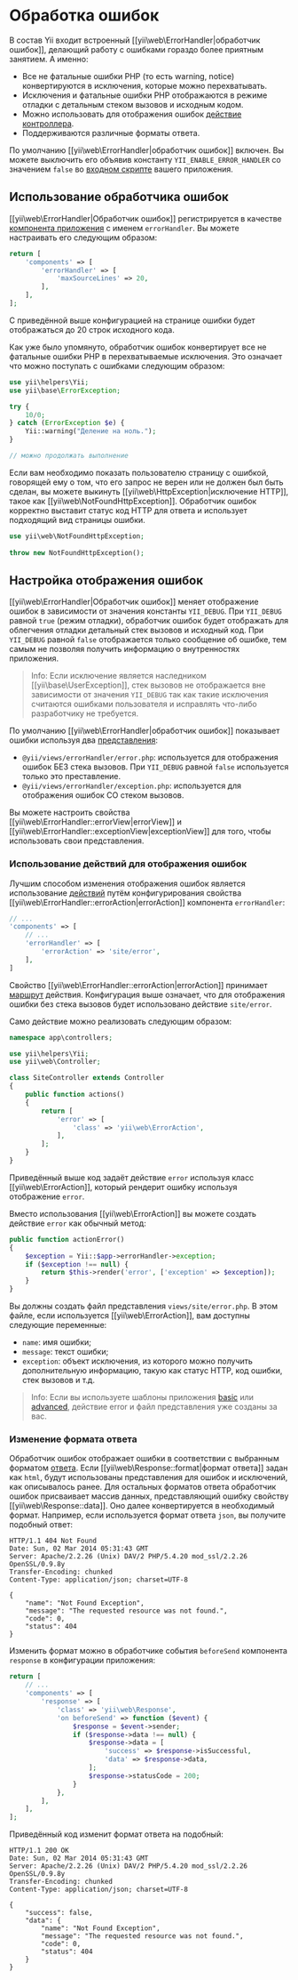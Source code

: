 Обработка ошибок
================

В состав Yii входит встроенный [[yii\web\ErrorHandler|обработчик ошибок]], делающий работу с ошибками гораздо более
приятным занятием. А именно:

* Все не фатальные ошибки PHP (то есть warning, notice) конвертируются в исключения, которые можно перехватывать.
* Исключения и фатальные ошибки PHP отображаются в режиме отладки с детальным стеком вызовов и исходным кодом.
* Можно использовать для отображения ошибок [действие контроллера](structure-controllers.md#actions).
* Поддерживаются различные форматы ответа.

По умолчанию [[yii\web\ErrorHandler|обработчик ошибок]] включен. Вы можете выключить его объявив константу
`YII_ENABLE_ERROR_HANDLER` со значением `false` во [входном скрипте](structure-entry-scripts.md) вашего приложения.


## Использование обработчика ошибок <span id="using-error-handler"></span>

[[yii\web\ErrorHandler|Обработчик ошибок]] регистрируется в качестве [компонента приложения](structure-application-components.md)
с именем `errorHandler`. Вы можете настраивать его следующим образом:

```php
return [
    'components' => [
        'errorHandler' => [
            'maxSourceLines' => 20,
        ],
    ],
];
```

С приведённой выше конфигурацией на странице ошибки будет отображаться до 20 строк исходного кода.

Как уже было упомянуто, обработчик ошибок конвертирует все не фатальные ошибки PHP в перехватываемые исключения.
Это означает что можно поступать с ошибками следующим образом:

```php
use yii\helpers\Yii;
use yii\base\ErrorException;

try {
    10/0;
} catch (ErrorException $e) {
    Yii::warning("Деление на ноль.");
}

// можно продолжать выполнение
```

Если вам необходимо показать пользователю страницу с ошибкой, говорящей ему о том, что его запрос не верен или не
должен был быть сделан, вы можете выкинуть [[yii\web\HttpException|исключение HTTP]], такое как 
[[yii\web\NotFoundHttpException]]. Обработчик ошибок корректно выставит статус код HTTP для ответа и использует
подходящий вид страницы ошибки.

```php
use yii\web\NotFoundHttpException;
 
throw new NotFoundHttpException();
```

## Настройка отображения ошибок <span id="customizing-error-display"></span>

[[yii\web\ErrorHandler|Обработчик ошибок]] меняет отображение ошибок в зависимости от значения константы `YII_DEBUG`.
При `YII_DEBUG` равной `true` (режим отладки), обработчик ошибок будет отображать для облегчения отладки детальный стек
вызовов и исходный код. При `YII_DEBUG` равной `false` отображается только сообщение об ошибке, тем самым не позволяя
получить информацию о внутренностях приложения.

> Info: Если исключение является наследником [[yii\base\UserException]], стек вызовов не отображается вне
  зависимости от значения `YII_DEBUG` так как такие исключения считаются ошибками пользователя и исправлять что-либо
  разработчику не требуется.

По умолчанию [[yii\web\ErrorHandler|обработчик ошибок]] показывает ошибки используя два [представления](structure-views.md):

* `@yii/views/errorHandler/error.php`: используется для отображения ошибок БЕЗ стека вызовов.
  При `YII_DEBUG` равной `false` используется только это преставление.
* `@yii/views/errorHandler/exception.php`: используется для отображения ошибок СО стеком вызовов.
 
Вы можете настроить свойства [[yii\web\ErrorHandler::errorView|errorView]] и [[yii\web\ErrorHandler::exceptionView|exceptionView]]
для того, чтобы использовать свои представления.
  
### Использование действий для отображения ошибок <span id="using-error-actions"></span>

Лучшим способом изменения отображения ошибок является использование [действий](structure-controllers.md) путём
конфигурирования свойства [[yii\web\ErrorHandler::errorAction|errorAction]] компонента `errorHandler`:

```php
// ...
'components' => [
    // ...
    'errorHandler' => [
        'errorAction' => 'site/error',
    ],
]
```

Свойство [[yii\web\ErrorHandler::errorAction|errorAction]] принимает [маршрут](structure-controllers.md#routes)
действия. Конфигурация выше означает, что для отображения ошибки без стека вызовов будет использовано действие `site/error`.

Само действие можно реализовать следующим образом:

```php
namespace app\controllers;

use yii\helpers\Yii;
use yii\web\Controller;

class SiteController extends Controller
{
    public function actions()
    {
        return [
            'error' => [
                'class' => 'yii\web\ErrorAction',
            ],
        ];
    }
}
 ```
 
Приведённый выше код задаёт действие `error` используя класс [[yii\web\ErrorAction]], который рендерит ошибку используя
отображение `error`.

Вместо использования [[yii\web\ErrorAction]] вы можете создать действие `error` как обычный метод:
 

```php
public function actionError()
{
    $exception = Yii::$app->errorHandler->exception;
    if ($exception !== null) {
        return $this->render('error', ['exception' => $exception]);
    }
}
```

Вы должны создать файл представления `views/site/error.php`. В этом файле, если используется [[yii\web\ErrorAction]],
вам доступны следующие переменные:

* `name`: имя ошибки;
* `message`: текст ошибки;
* `exception`: объект исключения, из которого можно получить дополнительную информацию, такую как статус HTTP,
  код ошибки, стек вызовов и т.д.
 
> Info: Если вы используете шаблоны приложения [basic](start-installation.md) или [advanced](tutorial-advanced-app.md),
  действие error и файл представления уже созданы за вас.
  
### Изменение формата ответа <span id="error-format"></span>

Обработчик ошибок отображает ошибки в соответствии с выбранным форматом [ответа](runtime-responses.md).
Если [[yii\web\Response::format|формат ответа]] задан как `html`, будут использованы представления для ошибок и
исключений, как описывалось ранее. Для остальных форматов ответа обработчик ошибок присваивает массив данных,
представляющий ошибку свойству [[yii\web\Response::data]]. Оно далее конвертируется в необходимый формат. Например,
если используется формат ответа `json`, вы получите подобный ответ:

```
HTTP/1.1 404 Not Found
Date: Sun, 02 Mar 2014 05:31:43 GMT
Server: Apache/2.2.26 (Unix) DAV/2 PHP/5.4.20 mod_ssl/2.2.26 OpenSSL/0.9.8y
Transfer-Encoding: chunked
Content-Type: application/json; charset=UTF-8

{
    "name": "Not Found Exception",
    "message": "The requested resource was not found.",
    "code": 0,
    "status": 404
}
```

Изменить формат можно в обработчике события `beforeSend` компонента `response` в конфигурации приложения:

```php
return [
    // ...
    'components' => [
        'response' => [
            'class' => 'yii\web\Response',
            'on beforeSend' => function ($event) {
                $response = $event->sender;
                if ($response->data !== null) {
                    $response->data = [
                        'success' => $response->isSuccessful,
                        'data' => $response->data,
                    ];
                    $response->statusCode = 200;
                }
            },
        ],
    ],
];
```

Приведённый код изменит формат ответа на подобный:

```
HTTP/1.1 200 OK
Date: Sun, 02 Mar 2014 05:31:43 GMT
Server: Apache/2.2.26 (Unix) DAV/2 PHP/5.4.20 mod_ssl/2.2.26 OpenSSL/0.9.8y
Transfer-Encoding: chunked
Content-Type: application/json; charset=UTF-8

{
    "success": false,
    "data": {
        "name": "Not Found Exception",
        "message": "The requested resource was not found.",
        "code": 0,
        "status": 404
    }
}
```
